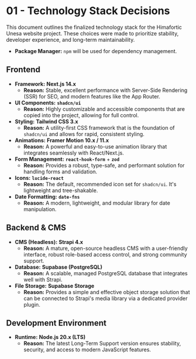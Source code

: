 # 01 - Technology Stack Decisions

This document outlines the finalized technology stack for the Himafortic Unesa website project. These choices were made to prioritize stability, developer experience, and long-term maintainability.

- **Package Manager:** `npm` will be used for dependency management.

## Frontend

- **Framework:** **Next.js 14.x**
  - **Reason:** Stable, excellent performance with Server-Side Rendering (SSR) for SEO, and modern features like the App Router.
- **UI Components:** **`shadcn/ui`**
  - **Reason:** Highly customizable and accessible components that are copied into the project, allowing for full control.
- **Styling:** **Tailwind CSS 3.x**
  - **Reason:** A utility-first CSS framework that is the foundation of `shadcn/ui` and allows for rapid, consistent styling.
- **Animations:** **Framer Motion 10.x / 11.x**
  - **Reason:** A powerful and easy-to-use animation library that integrates seamlessly with React/Next.js.
- **Form Management:** **`react-hook-form`** + **`zod`**
  - **Reason:** Provides a robust, type-safe, and performant solution for handling forms and validation.
- **Icons:** **`lucide-react`**
  - **Reason:** The default, recommended icon set for `shadcn/ui`. It's lightweight and tree-shakable.
- **Date Formatting:** **`date-fns`**
  - **Reason:** A modern, lightweight, and modular library for date manipulation.

## Backend & CMS

- **CMS (Headless):** **Strapi 4.x**
  - **Reason:** A mature, open-source headless CMS with a user-friendly interface, robust role-based access control, and strong community support.
- **Database:** **Supabase (PostgreSQL)**
  - **Reason:** A scalable, managed PostgreSQL database that integrates well with Strapi.
- **File Storage:** **Supabase Storage**
  - **Reason:** Provides a simple and effective object storage solution that can be connected to Strapi's media library via a dedicated provider plugin.

## Development Environment

- **Runtime:** **Node.js 20.x (LTS)**
  - **Reason:** The latest Long-Term Support version ensures stability, security, and access to modern JavaScript features.